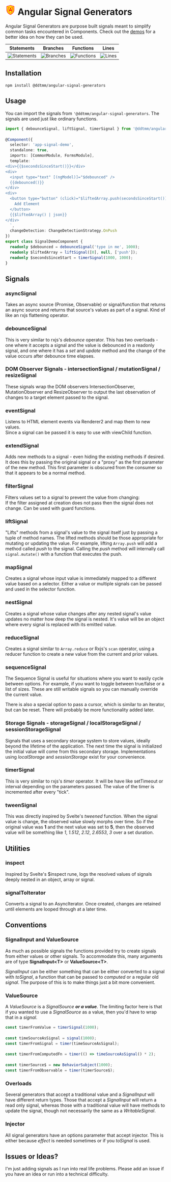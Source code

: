 # <img src="https://raw.githubusercontent.com/DDtMM/angular-signal-generators/main/projects/demo/src/assets/angular-signal-generators-logo.png" alt="Angular Signal Generators Logo" width="32" height="32" style="width: 32px; height: 32px" /> Angular Signal Generators

Angular Signal Generators are purpose built signals meant to simplify common tasks encountered in Components.
Check out the [demos](https://ddtmm.github.io/angular-signal-generators/) for a better idea on how they can be used.

| Statements                  | Branches                | Functions                 | Lines             |
| --------------------------- | ----------------------- | ------------------------- | ----------------- |
| ![Statements](https://img.shields.io/badge/statements-100%25-brightgreen.svg?style=flat) | ![Branches](https://img.shields.io/badge/branches-100%25-brightgreen.svg?style=flat) | ![Functions](https://img.shields.io/badge/functions-100%25-brightgreen.svg?style=flat) | ![Lines](https://img.shields.io/badge/lines-100%25-brightgreen.svg?style=flat) |

## Installation

```
npm install @ddtmm/angular-signal-generators
```

## Usage
You can import the signals from `'@ddtmm/angular-signal-generators`.  The signals are used just like ordinary functions. 

```ts
import { debounceSignal, liftSignal, timerSignal } from '@ddtmm/angular-signal-generators';

@Component({
  selector: 'app-signal-demo',
  standalone: true,
  imports: [CommonModule, FormsModule],
  template: `
<div>{{$secondsSinceStart()}}</div>
<div>
  <input type="text" [(ngModel)]="$debounced" />
  {{debounced()}}
</div>
<div>
  <button type="button" (click)="$liftedArray.push(secondsSinceStart())">
    Add Element
  </button> 
  {{$liftedArray() | json}}
</div>
  `,
  changeDetection: ChangeDetectionStrategy.OnPush
})
export class SignalDemoComponent {
  readonly $debounced = debounceSignal('type in me', 1000);
  readonly $liftedArray = liftSignal([0], null, ['push']);
  readonly $secondsSinceStart = timerSignal(1000, 1000);
}
```

## Signals
### asyncSignal

Takes an async source (Promise, Observable) or signal/function that returns an async source and returns that source's values as part of a signal.  Kind of like an rxjs flattening operator.

### debounceSignal

This is very similar to rxjs's *debounce* operator.  This has two overloads - one where it accepts a signal and the value is debounced in a readonly signal, and one where it has a *set* and *update* method and the change of the value occurs after debounce time elapses.

### DOM Observer Signals - intersectionSignal / mutationSignal / resizeSignal

These signals wrap the DOM observers IntersectionObserver, MutationObserver and ResizeObserver to output the last observation of changes to a target element passed to the signal.

### eventSignal

Listens to HTML element events via Renderer2 and map them to new values.  
Since a signal can be passed it is easy to use with viewChild function.

### extendSignal

Adds new methods to a signal - even hiding the existing methods if desired.  It does this by passing the original signal or a "proxy" as the first parameter of the new method.  This first parameter is obscured from the consumer so that it appears to be a normal method.

### filterSignal

Filters values set to a signal to prevent the value from changing:  
If the filter assigned at creation does not pass then the signal does not change. 
Can be used with guard functions.

### liftSignal

"Lifts" methods from a signal's value to the signal itself just by passing a tuple of method names.  The lifted methods should be those appropriate for mutating or updating the value.  For example, lifting `Array.push` will add a method called *push* to the signal.  Calling the *push* method will internally call `signal.mutate()` with a function that executes the push.

### mapSignal

Creates a signal whose input value is immediately mapped to a different value based on a selector.
Either a value or multiple signals can be passed and used in the selector function.

### nestSignal

Creates a signal whose value changes after any nested signal's value updates no matter how deep the signal is nested.
It's value will be an object where every signal is replaced with its emitted value.

### reduceSignal

Creates a signal similar to `Array.reduce` or Rxjs's `scan` operator, using a reducer function to create a new value from the current and prior values.

### sequenceSignal

The Sequence Signal is useful for situations where you want to easily cycle between options.  For example, if you want to toggle between true/false or a list of sizes.  These are still writable signals so you can manually override the current value.

There is also a special option to pass a cursor, which is similar to an iterator, but can be reset.  There will probably be more functionality added later.

### Storage Signals - storageSignal / localStorageSignal / sessionStorageSignal

Signals that uses a secondary storage system to store values, ideally beyond the lifetime of the application.  The next time the signal is initialized the initial value will come from this secondary storage.  Implementations using *localStorage* and *sessionStorage* exist for your convenience.

### timerSignal

This is very similar to rxjs's *timer* operator.  It will be have like setTimeout or interval depending on the parameters passed.  The value of the timer is incremented after every "tick".

### tweenSignal

This was directly inspired by Svelte's *tweened* function.  When the signal value is change, the observed value slowly morphs over time.  So if the original value was **1** and the next value was set to **5**, then the observed value will be something like *1*, *1.512*, *2.12*, *2.6553*, *3* over a set duration.

## Utilities

### inspect

Inspired by Svelte's $inspect rune, logs the resolved values of signals deeply nested in an object, array or signal.

### signalToIterator

Converts a signal to an AsyncIterator.  Once created, changes are retained until elements are looped through at a later time.

## Conventions

### SignalInput and ValueSource
As much as possible signals the functions provided try to create signals from either values or other signals.
To accommodate this, many arguments are of type **SignalInput&lt;T&gt;** or **ValueSource&lt;T&gt;**.

*SignalInput* can be either something that can be either converted to a signal with *toSignal*, a function that can be passed to *computed* or a regular old *signal*.  The purpose of this is to make things just a bit more convenient.

### ValueSource
A *ValueSource* is a *SignalSource* ***or a value***.  The limiting factor here is that if you wanted to use a *SignalSource* as a value, then you'd have to wrap that in a *signal*.

```ts
const timerFromValue = timerSignal(1000);

const timeSourceAsSignal = signal(1000);
const timerFromSignal = timer(timeSourceAsSignal);

const timerFromComputedFn = timer(() => timeSourceAsSignal() * 2);

const timerSource$ = new BehaviorSubject(1000);
const timerFromObservable = timer(timerSource$);
```
### Overloads
Several generators that accept a traditional value and a *SignalInput* will have different return types.  Those that accept a *SignalInput* will return a read only signal, whereas those with a traditional value will have methods to update the signal, though not necessarily the same as a *WritableSignal*.

### Injector
All signal generators have an options parameter that accept injector.  This is either because *effect* is needed sometimes or if you *toSignal* is used.


## Issues or Ideas?
I'm just adding signals as I run into real life problems.  Please add an issue if you have an idea or run into a technical difficulty.
